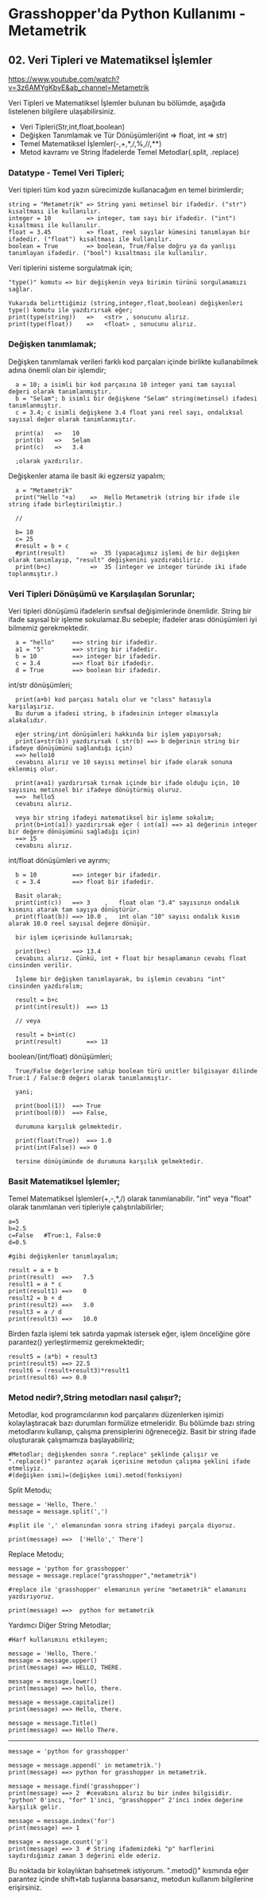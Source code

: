# Grasshopper'da Python Kullanımı - Metametrik
## 02. Veri Tipleri ve Matematiksel İşlemler

https://www.youtube.com/watch?v=3z6AMYgKbvE&ab_channel=Metametrik

Veri Tipleri ve Matematiksel İşlemler bulunan bu bölümde, aşağıda listelenen bilgilere ulaşabilirsiniz.

  - Veri Tipleri(Str,int,float,boolean)
  - Değişken Tanımlamak ve Tür Dönüşümleri(int => float, int => str)
  - Temel Matematiksel İşlemler(-,+,*,/,%,//,**)
  - Metod kavramı ve String İfadelerde Temel Metodlar(.split, .replace)
  
  ### Datatype - Temel Veri Tipleri;
  
  Veri tipleri tüm kod yazın sürecimizde kullanacağım en temel birimlerdir;
  
    string = "Metametrik" => String yani metinsel bir ifadedir. ("str") kısaltması ile kullanılır.
    integer = 10          => integer, tam sayı bir ifadedir. ("int") kısaltması ile kullanılır.
    float = 3.45          => float, reel sayılar kümesini tanımlayan bir ifadedir. ("float") kısaltması ile kullanılır.
    boolean = True        => boolean, True/False doğru ya da yanlışı tanımlayan ifadedir. ("bool") kısaltması ile kullanılır.
    
  Veri tiplerini sisteme sorgulatmak için;
    
    "type()" komutu => bir değişkenin veya birimin türünü sorgulamamızı sağlar.
    
    Yukarıda belirttiğimiz (string,integer,float,boolean) değişkenleri type() komutu ile yazdırırsak eğer;
    print(type(string))   =>   <str> , sonucunu alırız. 
    print(type(float))    =>   <float> , sonucunu alırız.
        
   ### Değişken tanımlamak;
   
   Değişken tanımlamak verileri farklı kod parçaları içinde birlikte kullanabilmek adına önemli olan bir işlemdir;
      
      a = 10; a isimli bir kod parçasına 10 integer yani tam sayısal değeri olarak tanımlanmıştır.
      b = "Selam"; b isimli bir değişkene "Selam" string(metinsel) ifadesi tanımlanmıştır.
      c = 3.4; c isimli değişkene 3.4 float yani reel sayı, ondalıksal sayısal değer olarak tanımlanmıştır.
      
      print(a)   =>   10
      print(b)   =>   Selam
      print(c)   =>   3.4
      
      ;olarak yazdırılır.
      
   Değişkenler atama ile basit iki egzersiz yapalım;
      
      a = "Metametrik" 
      print("Hello "+a)    =>  Hello Metametrik (string bir ifade ile string ifade birleştirilmiştir.)
      
      //
      
      b= 10 
      c= 25
      #result = b + c
      #print(result)       =>  35 (yapacağımız işlemi de bir değişken olarak tanımlayıp, "result" değişkenini yazdırabiliriz.
      print(b+c)           =>  35 (integer ve integer türünde iki ifade toplanmıştır.)
      
   
   ### Veri Tipleri Dönüşümü ve Karşılaşılan Sorunlar;
   
   Veri tipleri dönüşümü ifadelerin sınıfsal değişimlerinde önemlidir. String bir ifade sayısal bir işleme sokulamaz.Bu sebeple; ifadeler arası dönüşümleri iyi bilmemiz gerekmektedir.
   
      a = "hello"     ==> string bir ifadedir.
      a1 = "5"        ==> string bir ifadedir.
      b = 10          ==> integer bir ifadedir.
      c = 3.4         ==> float bir ifadedir.
      d = True        ==> boolean bir ifadedir.
      
   int/str dönüşümleri;
      
      print(a+b) kod parçası hatalı olur ve "class" hatasıyla karşılaşırız.
      Bu durum a ifadesi string, b ifadesinin integer olmasıyla alakalıdır.
      
      eğer string/int dönüşümleri hakkında bir işlem yapıyorsak;
      print(a+str(b)) yazdırırsak ( str(b) ==> b değerinin string bir ifadeye dönüşümünü sağlandığı için)
      ==> hello10 
      cevabını alırız ve 10 sayısı metinsel bir ifade olarak sonuna eklenmiş olur.
      
      print(a+a1) yazdırırsak tırnak içinde bir ifade olduğu için, 10 sayısını metinsel bir ifadeye dönüştürmüş oluruz.
      ==>  hello5
      cevabını alırız.
      
      veya bir string ifadeyi matematiksel bir işleme sokalım;
      print(b+int(a1)) yazdırırsak eğer ( int(a1) ==> a1 değerinin integer bir değere dönüşümünü sağladığı için)
      ==> 15
      cevabını alırız.
    
   int/float dönüşümleri ve ayrımı;  
     
      b = 10          ==> integer bir ifadedir.
      c = 3.4         ==> float bir ifadedir.
      
      Basit olarak;
      print(int(c))   ==> 3    ,   float olan "3.4" sayısının ondalık kısmını atarak tam sayıya dönüştürür.
      print(float(b)) ==> 10.0 ,   int olan "10" sayısı ondalık kısım alarak 10.0 reel sayısal değere dönüşür.
      
      bir işlem içerisinde kullanırsak;
      
      print(b+c)      ==> 13.4 
      cevabını alırız. Çünkü, int + float bir hesaplamanın cevabı float cinsinden verilir.
      
      İşleme bir değişken tanımlayarak, bu işlemin cevabını "int" cinsinden yazdıralım;
      
      result = b+c     
      print(int(result))  ==> 13
      
      // veya
      
      result = b+int(c)
      print(result)       ==> 13 
      
   boolean/(int/float) dönüşümleri;
      
      True/False değerlerine sahip boolean türü unitler bilgisayar dilinde  True:1 / False:0 değeri olarak tanımlanmıştır.
      
      yani;
      
      print(bool(1))  ==> True
      print(bool(0))  ==> False,
      
      durumuna karşılık gelmektedir.
      
      print(float(True))  ==> 1.0
      print(int(False)) ==> 0
      
      tersine dönüşümünde de durumuna karşılık gelmektedir.  
                
   ### Basit Matematiksel İşlemler;
   
   Temel Matematiksel İşlemler(+,-,*,/) olarak tanımlanabilir. "int" veya "float" olarak tanımlanan veri tipleriyle çalıştırılabilirler;
   
    a=5
    b=2.5
    c=False   #True:1, False:0
    d=0.5
    
    #gibi değişkenler tanımlayalım;
    
    result = a + b
    print(result)  ==>   7.5
    result1 = a * c
    print(result1) ==>   0
    result2 = b + d
    print(result2) ==>   3.0
    result3 = a / d
    print(result3) ==>   10.0
    
   Birden fazla işlemi tek satırda yapmak istersek eğer, işlem önceliğine göre parantez() yerleştirmemiz gerekmektedir;
    
    result5 = (a*b) + result3 
    print(result5) ==> 22.5 
    result6 = (result+result3)*result1
    print(result6) ==> 0.0
    
   ### Metod nedir?,String metodları nasıl çalışır?;
   Metodlar, kod programcılarının kod parçalarını düzenlerken işimizi kolaylaştıracak bazı durumları formülize etmeleridir. 
   Bu bölümde bazı string metodlarını kullanıp, çalışma prensiplerini öğreneceğiz. Basit bir string ifade oluşturarak çalışmamıza başlayabiliriz;
   
    #Metodlar; değişkenden sonra ".replace" şeklinde çalışır ve ".replace()" parantez açarak içerisine metodun çalışma şeklini ifade etmeliyiz.
    #(değişken ismi)=(değişken ismi).metod(fonksiyon)
    
   Split Metodu;
    
    message = 'Hello, There.'
    message = message.split(',')
    
    #split ile ',' elemanından sonra string ifadeyi parçala diyoruz.
    
    print(message) ==>  ['Hello',' There']
       
  Replace Metodu;
  
    message = 'python for grasshopper'
    message = message.replace("grasshopper","metametrik")
    
    #replace ile 'grasshopper' elemanının yerine "metametrik" elamanını yazdırıyoruz.
    
    print(message) ==>  python for metametrik 
    
   Yardımcı Diğer String Metodlar; 
    
    #Harf kullanımını etkileyen;
    
    message = 'Hello, There.'
    message = message.upper() 
    print(message) ==> HELLO, THERE.
		
    message = message.lower()  
    print(message) ==> hello, there.
		
    message = message.capitalize()   
    print(message) ==> Hello, there.
    
    message = message.Title()  
    print(message) ==> Hello There.
	
  *********************************
    
    message = 'python for grasshopper'
    
    message = message.append(' in metametrik.')
    print(message) ==> python for grasshopper in metametrik.
    
    message = message.find('grasshopper')
    print(message) ==> 2  #cevabını alırız bu bir index bilgisidir. "python" 0'ıncı, "for" 1'inci, "grasshopper" 2'inci index değerine karşılık gelir.
    
    message = message.index('for')
    print(message) ==> 1    
    
    message = message.count('p')
    print(message) ==> 3  # String ifademizdeki "p" harflerini saydırdığımız zaman 3 değerini elde ederiz.
    
   Bu noktada bir kolaylıktan bahsetmek istiyorum. ".metod()" kısmında eğer parantez içinde shift+tab tuşlarına basarsanız, metodun kullanım bilgilerine erişirsiniz. 
   

    
    
    
    
    
   
		

    
    
   
   
   
   
